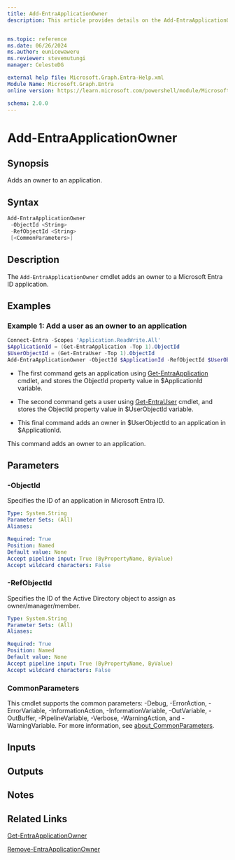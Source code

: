```yaml
---
title: Add-EntraApplicationOwner
description: This article provides details on the Add-EntraApplicationOwner command.


ms.topic: reference
ms.date: 06/26/2024
ms.author: eunicewaweru
ms.reviewer: stevemutungi
manager: CelesteDG

external help file: Microsoft.Graph.Entra-Help.xml
Module Name: Microsoft.Graph.Entra
online version: https://learn.microsoft.com/powershell/module/Microsoft.Graph.Entra/Add-EntraApplicationOwner

schema: 2.0.0
---
```


# Add-EntraApplicationOwner

## Synopsis

Adds an owner to an application.

## Syntax

```powershell
Add-EntraApplicationOwner 
 -ObjectId <String> 
 -RefObjectId <String>
 [<CommonParameters>]
```

## Description

The `Add-EntraApplicationOwner` cmdlet adds an owner to a Microsoft Entra ID application.

## Examples

### Example 1: Add a user as an owner to an application

```powershell
Connect-Entra -Scopes 'Application.ReadWrite.All'
$ApplicationId = (Get-EntraApplication -Top 1).ObjectId
$UserObjectId = (Get-EntraUser -Top 1).ObjectId
Add-EntraApplicationOwner -ObjectId $ApplicationId -RefObjectId $UserObjectId
```

- The first command gets an application using [Get-EntraApplication](./Get-EntraApplication.md) cmdlet, and stores the ObjectId property value in $ApplicationId variable.  

- The second command gets a user using [Get-EntraUser](./Get-EntraUser.md) cmdlet, and stores the ObjectId property value in $UserObjectId variable.  

- This final command adds an owner in $UserObjectId to an application in $ApplicationId.

This command adds an owner to an application.

## Parameters

### -ObjectId

Specifies the ID of an application in Microsoft Entra ID.

```yaml
Type: System.String
Parameter Sets: (All)
Aliases:

Required: True
Position: Named
Default value: None
Accept pipeline input: True (ByPropertyName, ByValue)
Accept wildcard characters: False
```

### -RefObjectId

Specifies the ID of the Active Directory object to assign as owner/manager/member.

```yaml
Type: System.String
Parameter Sets: (All)
Aliases:

Required: True
Position: Named
Default value: None
Accept pipeline input: True (ByPropertyName, ByValue)
Accept wildcard characters: False
```

### CommonParameters

This cmdlet supports the common parameters: -Debug, -ErrorAction, -ErrorVariable, -InformationAction, -InformationVariable, -OutVariable, -OutBuffer, -PipelineVariable, -Verbose, -WarningAction, and -WarningVariable. For more information, see [about_CommonParameters](https://go.microsoft.com/fwlink/?LinkID=113216).

## Inputs

## Outputs

## Notes

## Related Links

[Get-EntraApplicationOwner](Get-EntraApplicationOwner.md)

[Remove-EntraApplicationOwner](Remove-EntraApplicationOwner.md)
